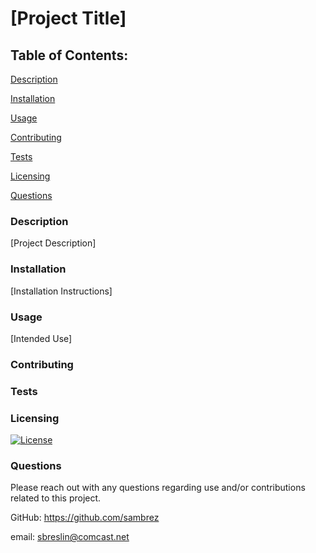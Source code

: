# [Project Title]

  ## Table of Contents:
  [Description](#Description)

  [Installation](#Installation)

  [Usage](#Usage)

  [Contributing](#Contributing)

  [Tests](#Tests)

  [Licensing](#Licensing)

  [Questions](#Questions)

  ### Description
  [Project Description]

  ### Installation
  [Installation Instructions]

  ### Usage
  [Intended Use]

  ### Contributing
  

  ### Tests
  

  ### Licensing
  [![License](https://img.shields.io/badge/License-Apache_2.0-blue.svg)](https://opensource.org/licenses/Apache-2.0)

  ### Questions
  Please reach out with any questions regarding use and/or contributions related to this project.

  GitHub: https://github.com/sambrez

  email: sbreslin@comcast.net
  